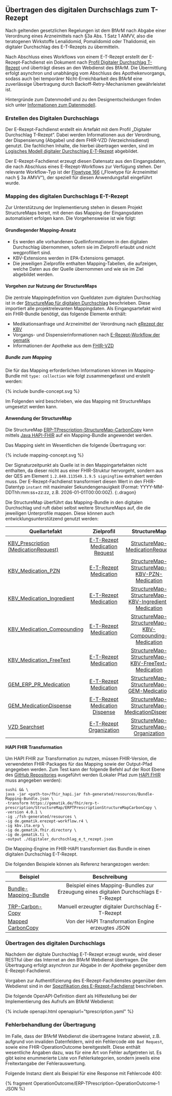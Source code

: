 ## Übertragen des digitalen Durchschlags zum T-Rezept

Nach geltenden gesetzlichen Regelungen ist dem BfArM nach Abgabe einer Verordnung eines Arzneimittels nach §3a Abs. 1 Satz 1 AMVV, also die teratogenen Wirkstoffe Lenalidomid, Pomalidomid oder Thalidomid, ein digitaler Durchschlag des E-T-Rezepts zu übermitteln.

Nach Abschluss eines Workflows von einem E-T-Rezept erstellt der E-Rezept-Fachdienst ein Dokument nach [Profil Digitaler Durchschlag T-Rezept](./StructureDefinition-erp-tprescription-carbon-copy.html) und überträgt dieses an den Webdienst des BfArM. Die Übermittlung erfolgt asynchron und unabhängig vom Abschluss des Apothekenvorgangs, sodass auch bei temporärer Nicht-Erreichbarkeit des BfArM eine zuverlässige Übertragung durch Backoff-Retry-Mechanismen gewährleistet ist.

Hintergründe zum Datenmodell und zu den Designentscheidungen finden sich unter [Informationen zum Datenmodell](./datamodel.html).

### Erstellen des Digitalen Durchschlags

Der E-Rezept-Fachdienst erstellt ein Artefakt mit dem Profil „Digitaler Durchschlag T-Rezept“. Dabei werden Informationen aus der Verordnung, der Dispensierung (Abgabe) und dem FHIR-VZD (Verzeichnisdienst) genutzt. Die fachlichen Inhalte, die hierbei übertragen werden, sind im [Logisches Modell digitaler Durchschlag E-T-Rezept](./StructureDefinition-erp-tprescription-carbon-copy-logical.html) abgebildet.

Der E-Rezept-Fachdienst erzeugt diesen Datensatz aus den Eingangsdaten, die nach Abschluss eines E-Rezept-Workflows zur Verfügung stehen. Der relevante Workflow-Typ ist der [Flowtype 166](https://simplifier.net/erezept-workflow/gem-erp-cs-flowtype) („Flowtype für Arzneimittel nach § 3a AMVV“), der speziell für diesen Anwendungsfall eingeführt wurde.

### Mapping des digitalen Durchschlags E-T-Rezept

Zur Unterstützung der Implementierung stehen in diesem Projekt StructureMaps bereit, mit denen das Mapping der Eingangsdaten automatisiert erfolgen kann. Die Vorgehensweise ist wie folgt:

#### Grundlegender Mapping-Ansatz

- Es werden alle vorhandenen Quellinformationen in den digitalen Durchschlag übernommen, sofern sie im Zielprofil erlaubt und nicht wegprofiliert sind.
- KBV-Extensions werden in EPA-Extensions gemappt.
- Die jeweiligen Zielprofile enthalten Mapping-Tabellen, die aufzeigen, welche Daten aus der Quelle übernommen und wie sie im Ziel abgebildet werden.

#### Vorgehen zur Nutzung der StructureMaps

Die zentrale Mappingdefinition von Quelldaten zum digitalen Durchschlag ist in der [StructureMap für digitalen Durchschlag](./StructureMap-ERPTPrescriptionStructureMapCarbonCopy.html) beschrieben. Diese importiert alle projektrelevanten Mappingdaten. Als Eingangsartefakt wird ein FHIR-Bundle benötigt, das folgende Elemente enthält:

- Medikationsanfrage und Arzneimittel der Verordnung nach [eRezept der KBV](https://simplifier.net/eRezept)
- Vorgangs- und Dispensierinformationen nach [E-Rezept-Workflow der gematik](https://simplifier.net/erezept-workflow)
- Informationen der Apotheke aus dem [FHIR-VZD](https://simplifier.net/VZD-FHIR-Directory)

##### Bundle zum Mapping

Die für das Mapping erforderlichen Informationen können im Mapping-Bundle mit `type: collection` wie folgt zusammengefasst und erstellt werden:

<div class="gem-ig-svg-container" style="--box-width: 700px;">
    {% include bundle-concept.svg %}
</div>

Im Folgenden wird beschrieben, wie das Mapping mit StructureMaps umgesetzt werden kann.

#### Anwendung der StructureMap

Die StructureMap [ERP-TPrescription-StructureMap-CarbonCopy](./StructureMap-ERPTPrescriptionStructureMapCarbonCopy.html) kann mittels [Java HAPI-FHIR](https://github.com/hapifhir/org.hl7.fhir.core) auf ein Mapping-Bundle angewendet werden.

Das Mapping sieht im Wesentlichen die folgende Übertragung vor:

<div class="gem-ig-svg-container" style="--box-width: 700px;">
    {% include mapping-concept.svg %}
</div>

Der Signaturzeitpunkt als Quelle ist in den Mappingartefakten nicht enthalten, da dieser nicht aus einer FHIR-Struktur hervorgeht, sondern aus der QES am Element `1.2.840.113549.1.9.5 signingTime` extrahiert werden muss. Der E-Rezept-Fachdienst transformiert diesen Wert in den FHIR-Datentyp `instant` mit maximaler Sekundengenauigkeit (Format: YYYY-MM-DDThh:mm:ss+zz:zz, z.B. 2026-01-01T00:00:00Z).
{:.dragon}

Die StructureMap überführt das Mapping-Bundle in den digitalen Durchschlag und ruft dabei selbst weitere StructureMaps auf, die die jeweiligen Unterprofile mappen. Diese können auch entwicklungsunterstützend genutzt werden:

| Quellartefakt  | Zielprofil | StructureMap |
| ------------- |:-------------:|:-------------:|
| [KBV_Prescription (MedicationRequest)](https://simplifier.net/erezept/kbv_pr_erp_prescription)| [E-T-Rezept Medication Request](./StructureDefinition-erp-tprescription-medication-request.html) | [StructureMap-MedicationRequest](./StructureMap-ERPTPrescriptionStructureMapMedicationRequest.html) |
| [KBV_Medication_PZN](https://simplifier.net/erezept/kbv_pr_erp_medication_pzn) | [E-T-Rezept Medication](./StructureDefinition-erp-tprescription-medication.html) | [StructureMap-StructureMap-KBV-PZN-Medication](./StructureMap-ERPTPrescriptionStructureMapKBVPZNMedication.html) |
| [KBV_Medication_Ingredient](https://simplifier.net/erezept/kbv_pr_erp_medication_ingredient) | [E-T-Rezept Medication](./StructureDefinition-erp-tprescription-medication.html) | [StructureMap-StructureMap-KBV-Ingredient-Medication](./StructureMap-ERPTPrescriptionStructureMapKBVIngredientMedication.html) |
| [KBV_Medication_Compounding](https://simplifier.net/erezept/kbv_pr_erp_medication_compounding) | [E-T-Rezept Medication](./StructureDefinition-erp-tprescription-medication.html) | [StructureMap-StructureMap-KBV-Compounding-Medication](./StructureMap-ERPTPrescriptionStructureMapKBVCompoundingMedication.html) |
| [KBV_Medication_FreeText](https://simplifier.net/erezept/kbv_pr_erp_medication_freetext) | [E-T-Rezept Medication](./StructureDefinition-erp-tprescription-medication.html) | [StructureMap-StructureMap-KBV-FreeText-Medication](./StructureMap-ERPTPrescriptionStructureMapKBVFreeTextMedication.html) |
| [GEM_ERP_PR_Medication](https://simplifier.net/erezept-workflow/gem_erp_pr_medication) | [E-T-Rezept Medication](./StructureDefinition-erp-tprescription-medication.html) | [StructureMap-StructureMap-GEM-Medication](./StructureMap-ERPTPrescriptionStructureMapGEMMedication.html) |
| [GEM_MedicationDispense](https://simplifier.net/erezept-workflow/gem_erp_pr_medicationdispense) | [E-T-Rezept Medication Dispense](./StructureDefinition-erp-tprescription-medication-dispense.html) | [StructureMap-StructureMap-MedicationDispense](./StructureMap-ERPTPrescriptionStructureMapMedicationDispense.html) |
| [VZD Searchset](./StructureDefinition-erp-tprescription-vzd-searchset.html) | [E-T-Rezept Organization](./StructureDefinition-erp-tprescription-organization.html) | [StructureMap-StructureMap-Organization](./StructureMap-ERPTPrescriptionStructureMapOrganization.html) |

#### HAPI FHIR Transformation

Um HAPI FHIR zur Transformation zu nutzen, müssen FHIR-Version, die verwendeten FHIR-Packages für das Mapping sowie der Output-Pfad angegeben werden. Zum Test kann der folgende Befehl auf der Root Ebene des [GitHub Repositories](https://github.com/gematik/spec-erp-t-prescription) ausgeführt werden (Lokaler Pfad zum [HAPI FHIR](https://github.com/hapifhir/org.hl7.fhir.core/releases) muss angegeben werden):
```
sushi && \
java -jar <path-to>/fhir_hapi.jar fsh-generated/resources/Bundle-Mapping-Bundle.json \
-transform https://gematik.de/fhir/erp-t-prescription/StructureMap/ERPTPrescriptionStructureMapCarbonCopy \
-version 4.0.1 \
-ig ./fsh-generated/resources \
-ig de.gematik.erezept-workflow.r4 \
-ig kbv.ita.erp \
-ig de.gematik.fhir.directory \
-ig de.gematik.ti \
-output ./digitaler_durchschlag_e_t_rezept.json
```

Die Mapping-Engine im FHIR-HAPI transformiert das Bundle in einen digitalen Durchschlag E-T-Rezept.

Die folgenden Beispiele können als Referenz herangezogen werden:

| Beispiel  | Beschreibung |
| ------------- |:-------------:|
|[Bundle-Mapping-Bundle](./Bundle-Mapping-Bundle.html)|Beispiel eines Mapping-Bundles zur Erzeugung eines digitalen Durchschlags E-T-Rezept|
|[TRP-Carbon-Copy](./Parameters-TRP-Carbon-Copy.html)|Manuell erzeugter digitaler Durchschlag E-T-Rezept|
|[Mapped CarbonCopy](./Bundle-erp-t-prescription-carbon-copy-actual.json)|Von der HAPI Transformation Engine erzeugtes JSON|

### Übertragen des digitalen Durchschlags

Nachdem der digitale Durchschlag E-T-Rezept erzeugt wurde, wird dieser RESTful über das Internet an den BfArM Webdienst übertragen. Die Übertragung erfolgt asynchron zur Abgabe in der Apotheke gegenüber dem E-Rezept-Fachdienst.

Vorgaben zur Authentifizierung des E-Rezept-Fachdienstes gegenüber dem Webdienst sind in der [Spezifikation des E-Rezept-Fachdienst](https://gemspec.gematik.de/docs/gemSpec/gemSpec_FD_eRp/latest/) beschrieben.

Die folgende OpenAPI-Definition dient als Hilfestellung bei der Implementierung des Aufrufs am BfArM Webdienst:

{% include openapi.html openapiurl="tprescription.yaml" %}

### Fehlerbehandlung der Übertragung

Im Falle, dass der BfArM Webdienst die übertragene Instanz abweist, z.B. aufgrund von invaliden Datenfeldern, wird ein Fehlercode `400 Bad Request`, sowie eine FHIR-OperationOutcome bereitgestellt. Diese enthält wesentliche Angaben dazu, was für eine Art von Fehler aufgetreten ist.
Es gibt keine enummerierte Liste von Fehlerkategorien, sondern jeweils eine Freitextangabe der Fehlerauswertung. 

Folgende Instanz dient als Beispiel für eine Response mit Fehlercode 400:

{% fragment OperationOutcome/ERP-TPrescription-OperationOutcome-1 JSON %}